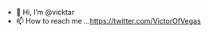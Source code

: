 - 👋 Hi, I’m @vicktar
- 📫 How to reach me ...https://twitter.com/VictorOfVegas

<!---
vicktar/vicktar is a ✨ special ✨ repository because its `README.md` (this file) appears on your GitHub profile.
You can click the Preview link to take a look at your changes.
--->
